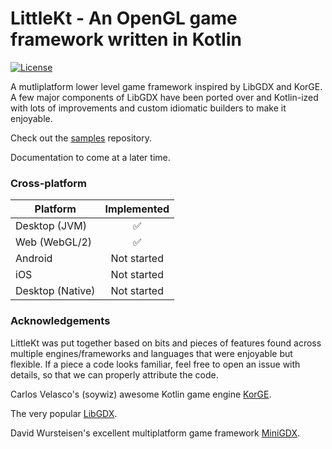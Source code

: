 # LittleKt - An OpenGL game framework written in Kotlin
[![License](https://img.shields.io/badge/License-Apache%202.0-blue.svg)](https://github.com/LittleKtOrg/LittleKt/blob/master/LICENSE)

A mutliplatform lower level game framework inspired by LibGDX and KorGE. A few major components of LibGDX have been ported over and Kotlin-ized with lots of improvements and custom idiomatic builders to make it enjoyable.

Check out the [samples](https://github.com/LittleKtOrg/LittleKt-Samples) repository.

Documentation to come at a later time.

### Cross-platform 

| Platform | Implemented |
| -------- | :---------: |
| Desktop (JVM) | ✅ |
| Web (WebGL/2) | ✅ |
| Android | Not started |
| iOS | Not started |
| Desktop (Native) | Not started |

### Acknowledgements
LittleKt was put together based on bits and pieces of features found across multiple engines/frameworks and languages that were enjoyable but flexible. If a piece a code looks familiar, feel free to open an issue with details, so that we can properly attribute the code.

Carlos Velasco's (soywiz) awesome Kotlin game engine [KorGE](https://github.com/korlibs/korge).

The very popular [LibGDX](https://github.com/libgdx/libgdx).

David Wursteisen's excellent multiplatform game framework [MiniGDX](https://github.com/minigdx/minigdx/).